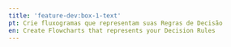 ```yaml
---
title: 'feature-dev:box-1-text'
pt: Crie fluxogramas que representam suas Regras de Decisão
en: Create Flowcharts that represents your Decision Rules
---
```



